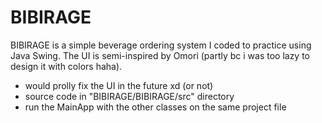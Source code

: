 # BIBIRAGE
BIBIRAGE is a simple beverage ordering system I coded to practice using Java Swing. The UI is semi-inspired by Omori (partly bc i was too lazy to design it with colors haha).

- would prolly fix the UI in the future xd (or not)
- source code in "BIBIRAGE/BIBIRAGE/src" directory
- run the MainApp with the other classes on the same project file
